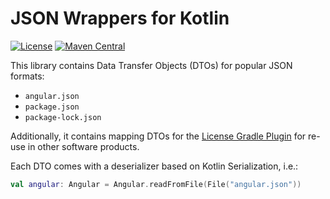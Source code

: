 # JSON Wrappers for Kotlin

[![License](https://img.shields.io/badge/License-Apache_2.0-green.svg)](https://opensource.org/licenses/Apache-2.0)
[![Maven Central](https://img.shields.io/maven-central/v/io.cloudflight.json/json-wrapper.svg?label=Maven%20Central)](https://search.maven.org/artifact/io.cloudflight.json/json-wrapper)

This library contains Data Transfer Objects (DTOs) for popular JSON formats:

* `angular.json`
* `package.json`
* `package-lock.json`

Additionally, it contains mapping DTOs for the [License Gradle Plugin](https://github.com/cloudflightio/license-gradle-plugin) for re-use 
in other software products.

Each DTO comes with a deserializer based on Kotlin Serialization, i.e.:

````kotlin
val angular: Angular = Angular.readFromFile(File("angular.json"))
````